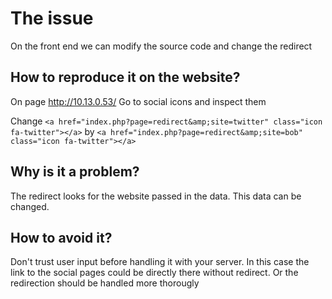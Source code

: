 # The issue
On the front end we can modify the source code and change the redirect 

## How to reproduce it on the website?
On page http://10.13.0.53/
Go to social icons and inspect them

Change
`<a href="index.php?page=redirect&amp;site=twitter" class="icon fa-twitter"></a>`
by 
`<a href="index.php?page=redirect&amp;site=bob" class="icon fa-twitter"></a>`



## Why is it a problem?
The redirect looks for the website passed in the data. This data can be changed.


## How to avoid it?
Don't trust user input before handling it with your server.
In this case the link to the social pages could be directly there without redirect. Or the redirection should be handled more thorougly
